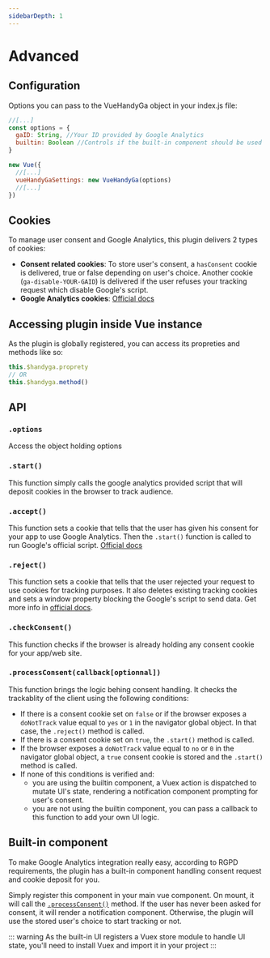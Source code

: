 ```yaml
---
sidebarDepth: 1
---
```


# Advanced <Badge text="v1.0.0"/>

## Configuration

Options you can pass to the VueHandyGa object in your index.js file:

```js
//[...]
const options = {
  gaID: String, //Your ID provided by Google Analytics
  builtin: Boolean //Controls if the built-in component should be used or not. Default: true
}

new Vue({
  //[...]
  vueHandyGaSettings: new VueHandyGa(options)
  //[...]
})
```

## Cookies

To manage user consent and Google Analytics, this plugin delivers 2 types of cookies:

- **Consent related cookies**: To store user's consent, a `hasConsent` cookie is delivered, true or false depending on user's choice. Another cookie (`ga-disable-YOUR-GAID`) is delivered if the user refuses your tracking request which disable Google's script.
- **Google Analytics cookies**: [Official docs](https://developers.google.com/analytics/devguides/collection/analyticsjs)

## Accessing plugin inside Vue instance

As the plugin is globally registered, you can access its propreties and methods like so:

```js
this.$handyga.proprety
// OR
this.$handyga.method()
```

## API

### **`.options`**

Access the object holding options

### **`.start()`**

This function simply calls the google analytics provided script that will deposit cookies in the browser to track audience.

### **`.accept()`**

This function sets a cookie that tells that the user has given his consent for your app to use Google Analytics. Then the `.start()` function is called to run Google's official script. [Official docs](https://developers.google.com/analytics/devguides/collection/analyticsjs)

### **`.reject()`**

This function sets a cookie that tells that the user rejected your request to use cookies for tracking purposes. It also deletes existing tracking cookies and sets a window property blocking the Google's script to send data. Get more info in [official docs](https://developers.google.com/analytics/devguides/collection/analyticsjs/user-opt-out).

### **`.checkConsent()`**

This function checks if the browser is already holding any consent cookie for your app/web site.

### **`.processConsent(callback[optionnal])`**

This function brings the logic behing consent handling. It checks the trackablity of the client using the following conditions:

- If there is a consent cookie set on `false` or if the browser exposes a `doNotTrack` value equal to `yes` or `1` in the navigator global object. In that case, the `.reject()` method is called.
- If there is a consent cookie set on `true`, the `.start()` method is called.
- If the browser exposes a `doNotTrack` value equal to `no` or `0` in the navigator global object, a `true` consent cookie is stored and the `.start()` method is called.
- If none of this conditions is verified and:
  - you are using the builtin component, a Vuex action is dispatched to mutate UI's state, rendering a notification component prompting for user's consent.
  - you are not using the builtin component, you can pass a callback to this function to add your own UI logic.

## Built-in component

To make Google Analytics integration really easy, according to RGPD requirements, the plugin has a built-in component handling consent request and cookie deposit for you.

Simply register this component in your main vue component. On mount, it will call the [`.processConsent()`](#processconsent-callback-optionnal) method. If the user has never been asked for consent, it will render a notification component. Otherwise, the plugin will use the stored user's choice to start tracking or not.

::: warning
As the built-in UI registers a Vuex store module to handle UI state, you'll need to install Vuex and import it in your project
:::
